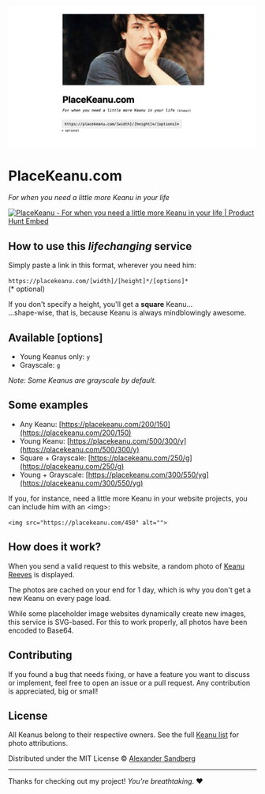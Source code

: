 ![Keanu Reeves](dist/static/preview.jpg)

# PlaceKeanu.com
*For when you need a little more Keanu in your life*

<a href="https://www.producthunt.com/posts/placekeanu?utm_source=badge-featured&utm_medium=badge&utm_souce=badge-placekeanu" target="_blank"><img src="https://api.producthunt.com/widgets/embed-image/v1/featured.svg?post_id=160684&theme=dark" alt="PlaceKeanu - For when you need a little more Keanu in your life | Product Hunt Embed" style="width: 250px; height: 54px;" width="250px" height="54px" /></a>

## How to use this *lifechanging* service
Simply paste a link in this format, wherever you need him:

`https://placekeanu.com/[width]/[height]*/[options]*`<br>
(* optional)

If you don't specify a height, you'll get a **square** Keanu...<br>
...shape-wise, that is, because Keanu is always mindblowingly awesome.

## Available [options]
* Young Keanus only: `y`
* Grayscale: `g`

*Note: Some Keanus are grayscale by default.*

## Some examples
* Any Keanu: [https://placekeanu.com/200/150](https://placekeanu.com/200/150)
* Young Keanu: [https://placekeanu.com/500/300/y](https://placekeanu.com/500/300/y)
* Square + Grayscale: [https://placekeanu.com/250/g](https://placekeanu.com/250/g)
* Young + Grayscale: [https://placekeanu.com/300/550/yg](https://placekeanu.com/300/550/yg)

If you, for instance, need a little more Keanu in your website projects, you can include him with an \<img\>:

`<img src="https://placekeanu.com/450" alt="">`

## How does it work?
When you send a valid request to this website, a random photo of [Keanu Reeves](https://en.wikipedia.org/wiki/Keanu_Reeves) is displayed.

The photos are cached on your end for 1 day, which is why you don't get a new Keanu on every page load.

While some placeholder image websites dynamically create new images, this service is SVG-based. For this to work properly, all photos have been encoded to Base64.

## Contributing
If you found a bug that needs fixing, or have a feature you want to discuss or implement, feel free to open an issue or a pull request. Any contribution is appreciated, big or small!

## License
All Keanus belong to their respective owners. See the full [Keanu list](https://placekeanu.com/keanus) for photo attributions.

Distributed under the MIT License © [Alexander Sandberg](https://github.com/alexandersandberg)

---

Thanks for checking out my project! _You're breathtaking_. ❤️